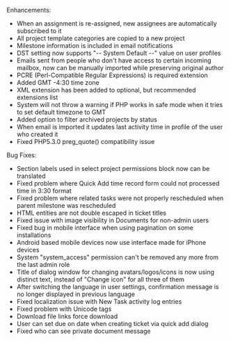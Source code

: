 Enhancements:

* When an assignment is re-assigned, new assignees are automatically subscribed to it
* All project template categories are copied to a new project
* Milestone information is included in email notifications
* DST setting now supports "-- System Default --" value on user profiles
* Emails sent from people who don't have access to certain incoming mailbox, now can be manually imported while preserving original author
* PCRE (Perl-Compatible Regular Expressions) is required extension
* Added GMT -4:30 time zone
* XML extension has been added to optional, but recommended extensions list
* System will not throw a warning if PHP works in safe mode when it tries to set default timezone to GMT
* Added option to filter archived projects by status
* When email is imported it updates last activity time in profile of the user who created it
* Fixed PHP5.3.0 preg_quote() compatibility issue

Bug Fixes:

* Section labels used in select project permissions block now can be translated
* Fixed problem where Quick Add time record form could not processed time in 3:30 format
* Fixed problem where related tasks were not properly rescheduled when parent milestone was rescheduled
* HTML entities are not double escaped in ticket titles
* Fixed issue with image visibility in Documents for non-admin users
* Fixed bug in mobile interface when using pagination on some installations
* Android based mobile devices now use interface made for iPhone devices
* System "system_access" permission can't be removed any more from the last admin role
* Title of dialog window for changing avatars/logos/icons is now using distinct text, instead of "Change icon" for all three of them
* After switching the language in user settings, confirmation message is no longer displayed in previous language
* Fixed localization issue with New Task activity log entries
* Fixed problem with Unicode tags
* Download file links force download
* User can set due on date when creating ticket via quick add dialog
* Fixed who can see private document message